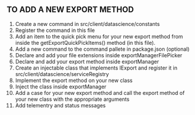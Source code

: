 ## TO ADD A NEW EXPORT METHOD

1. Create a new command in src/client/datascience/constants
2. Register the command in this file
3. Add an item to the quick pick menu for your new export method from inside the getExportQuickPickItems() method (in this file).
4. Add a new command to the command pallete in package.json (optional)
5. Declare and add your file extensions inside exportManagerFilePicker
6. Declare and add your export method inside exportManager
7. Create an injectable class that implements IExport and register it in src/client/datascience/serviceRegistry
8. Implement the export method on your new class
9. Inject the class inside exportManager
10. Add a case for your new export method and call the export method of your new class with the appropriate arguments
11. Add telementry and status messages
